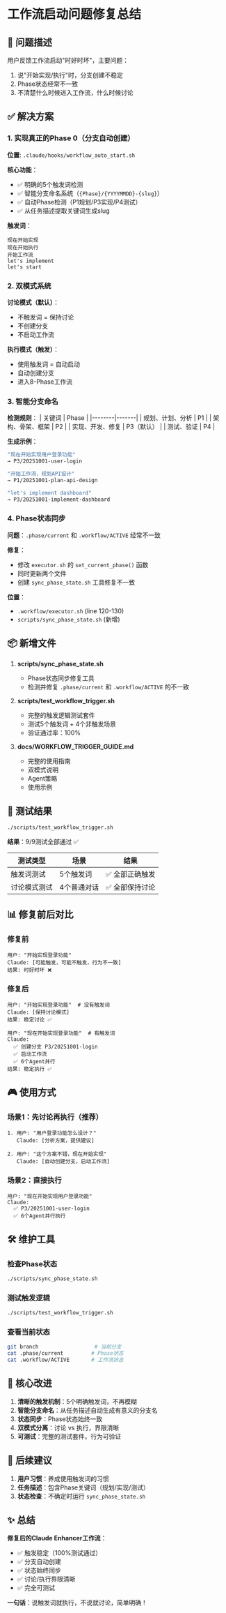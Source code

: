 # 工作流启动问题修复总结

## 🎯 问题描述

用户反馈工作流启动"时好时坏"，主要问题：
1. 说"开始实现/执行"时，分支创建不稳定
2. Phase状态经常不一致
3. 不清楚什么时候进入工作流，什么时候讨论

## ✅ 解决方案

### 1. 实现真正的Phase 0（分支自动创建）

**位置**: `.claude/hooks/workflow_auto_start.sh`

**核心功能**：
- ✅ 明确的5个触发词检测
- ✅ 智能分支命名系统（`{Phase}/{YYYYMMDD}-{slug}`）
- ✅ 自动Phase检测（P1规划/P3实现/P4测试）
- ✅ 从任务描述提取关键词生成slug

**触发词**：
```
现在开始实现
现在开始执行
开始工作流
let's implement
let's start
```

### 2. 双模式系统

**讨论模式（默认）**：
- 不触发词 = 保持讨论
- 不创建分支
- 不启动工作流

**执行模式（触发）**：
- 使用触发词 = 自动启动
- 自动创建分支
- 进入8-Phase工作流

### 3. 智能分支命名

**检测规则**：
| 关键词 | Phase |
|--------|-------|
| 规划、计划、分析 | P1 |
| 架构、骨架、框架 | P2 |
| 实现、开发、修复 | P3（默认） |
| 测试、验证 | P4 |

**生成示例**：
```bash
"现在开始实现用户登录功能"
→ P3/20251001-user-login

"开始工作流，规划API设计"
→ P1/20251001-plan-api-design

"let's implement dashboard"
→ P3/20251001-implement-dashboard
```

### 4. Phase状态同步

**问题**：`.phase/current` 和 `.workflow/ACTIVE` 经常不一致

**修复**：
- 修改 `executor.sh` 的 `set_current_phase()` 函数
- 同时更新两个文件
- 创建 `sync_phase_state.sh` 工具修复不一致

**位置**：
- `.workflow/executor.sh` (line 120-130)
- `scripts/sync_phase_state.sh` (新增)

## 📦 新增文件

1. **scripts/sync_phase_state.sh**
   - Phase状态同步修复工具
   - 检测并修复 `.phase/current` 和 `.workflow/ACTIVE` 的不一致

2. **scripts/test_workflow_trigger.sh**
   - 完整的触发逻辑测试套件
   - 测试5个触发词 + 4个非触发场景
   - 验证通过率：100%

3. **docs/WORKFLOW_TRIGGER_GUIDE.md**
   - 完整的使用指南
   - 双模式说明
   - Agent策略
   - 使用示例

## 🧪 测试结果

```bash
./scripts/test_workflow_trigger.sh
```

**结果**：9/9测试全部通过 ✅

| 测试类型 | 场景 | 结果 |
|---------|------|------|
| 触发词测试 | 5个触发词 | ✅ 全部正确触发 |
| 讨论模式测试 | 4个普通对话 | ✅ 全部保持讨论 |

## 📊 修复前后对比

### 修复前
```
用户: "开始实现登录功能"
Claude: [可能触发，可能不触发，行为不一致]
结果: 时好时坏 ❌
```

### 修复后
```
用户: "开始实现登录功能"  # 没有触发词
Claude: [保持讨论模式]
结果: 稳定讨论 ✅

用户: "现在开始实现登录功能"  # 有触发词
Claude:
  ✅ 创建分支 P3/20251001-login
  ✅ 启动工作流
  ✅ 6个Agent并行
结果: 稳定执行 ✅
```

## 🎮 使用方式

### 场景1：先讨论再执行（推荐）
```
1. 用户: "用户登录功能怎么设计？"
   Claude: [分析方案，提供建议]

2. 用户: "这个方案不错，现在开始实现"
   Claude: [自动创建分支，启动工作流]
```

### 场景2：直接执行
```
用户: "现在开始实现用户登录功能"
Claude:
  ✅ P3/20251001-user-login
  ✅ 6个Agent并行执行
```

## 🛠️ 维护工具

### 检查Phase状态
```bash
./scripts/sync_phase_state.sh
```

### 测试触发逻辑
```bash
./scripts/test_workflow_trigger.sh
```

### 查看当前状态
```bash
git branch                  # 当前分支
cat .phase/current         # Phase状态
cat .workflow/ACTIVE       # 工作流状态
```

## 🎯 核心改进

1. **清晰的触发机制**：5个明确触发词，不再模糊
2. **智能分支命名**：从任务描述自动生成有意义的分支名
3. **状态同步**：Phase状态始终一致
4. **双模式分离**：讨论 vs 执行，界限清晰
5. **可测试**：完整的测试套件，行为可验证

## 📝 后续建议

1. **用户习惯**：养成使用触发词的习惯
2. **任务描述**：包含Phase关键词（规划/实现/测试）
3. **状态检查**：不确定时运行 `sync_phase_state.sh`

## ✨ 总结

**修复后的Claude Enhancer工作流**：
- ✅ 触发稳定（100%测试通过）
- ✅ 分支自动创建
- ✅ 状态始终同步
- ✅ 讨论/执行界限清晰
- ✅ 完全可测试

**一句话**：说触发词就执行，不说就讨论，简单明确！
